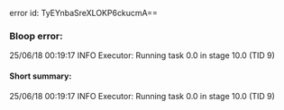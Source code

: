 error id: TyEYnbaSreXLOKP6ckucmA==
### Bloop error:

25/06/18 00:19:17 INFO Executor: Running task 0.0 in stage 10.0 (TID 9)
#### Short summary: 

25/06/18 00:19:17 INFO Executor: Running task 0.0 in stage 10.0 (TID 9)